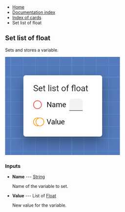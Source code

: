 <ul class="breadcrumb">
    <li><a href="">Home</a></li>
    <li><a href="documentation">Documentation index</a></li>
    <li><a href="cards/">Index of cards</a></li>
    <li>Set list of float</li>
</ul>

## Set list of float

Sets and stores a variable.

!["Set list of float" card](assets/img/cards/setFloat_n.png)


### Inputs


* **Name** --- [String](types/String)

  Name of the variable to set.

* **Value** --- List of [Float](types/Float)

  New value for the variable.






